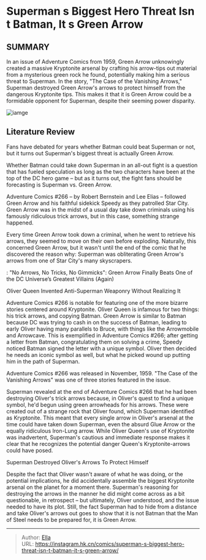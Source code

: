# Superman s Biggest Hero Threat Isn t Batman, It s Green Arrow


## SUMMARY 



  In an issue of Adventure Comics from 1959, Green Arrow unknowingly created a massive Kryptonite arsenal by crafting his arrow-tips out material from a mysterious green rock he found, potentially making him a serious threat to Superman.   In the story, &#34;The Case of the Vanishing Arrows,&#34; Superman destroyed Green Arrow&#39;s arrows to protect himself from the dangerous Kryptonite tips.   This makes it that it is Green Arrow could be a formidable opponent for Superman, despite their seeming power disparity.  

![iamge](https://static1.srcdn.com/wordpress/wp-content/uploads/2022/10/Green-Arrow-Bat-Family-Superman-Family-DC-Comics.jpg)

## Literature Review

Fans have debated for years whether Batman could beat Superman or not, but it turns out Superman&#39;s biggest threat is actually Green Arrow.




Whether Batman could take down Superman in an all-out fight is a question that has fueled speculation as long as the two characters have been at the top of the DC hero game – but as it turns out, the fight fans should be forecasting is Superman vs. Green Arrow. 




Adventure Comics #266 – by Robert Bernstein and Lee Elias – followed Green Arrow and his faithful sidekick Speedy as they patrolled Star City. Green Arrow was in the midst of a usual day take down criminals using his famously ridiculous trick arrows, but in this case, something strange happened.



          

Every time Green Arrow took down a criminal, when he went to retrieve his arrows, they seemed to move on their own before exploding. Naturally, this concerned Green Arrow, but it wasn&#39;t until the end of the comic that he discovered the reason why: Superman was obliterating Green Arrow&#39;s arrows from one of Star City&#39;s many skyscrapers.

 : &#34;No Arrows, No Tricks, No Gimmicks&#34;: Green Arrow Finally Beats One of the DC Universe’s Greatest Villains (Again)





 Oliver Queen Invented Anti-Superman Weaponry Without Realizing It 


          

Adventure Comics #266 is notable for featuring one of the more bizarre stories centered around Kryptonite. Oliver Queen is infamous for two things: his trick arrows, and copying Batman. Green Arrow is similar to Batman because DC was trying to cash in on the success of Batman, leading to early Oliver having many parallels to Bruce, with things like the Arrowmobile and Arrowcave. This is exemplified in Adventure Comics #266; after getting a letter from Batman, congratulating them on solving a crime, Speedy noticed Batman signed the letter with a unique symbol. Oliver then decided he needs an iconic symbol as well, but what he picked wound up putting him in the path of Superman.



Adventure Comics #266 was released in November, 1959. &#34;The Case of the Vanishing Arrows&#34; was one of three stories featured in the issue.







Superman revealed at the end of Adventure Comics #266 that he had been destroying Oliver&#39;s trick arrows because, in Oliver&#39;s quest to find a unique symbol, he&#39;d begun using green arrowheads for his arrows. These were created out of a strange rock that Oliver found, which Superman identified as Kryptonite. This meant that every single arrow in Oliver&#39;s arsenal at the time could have taken down Superman, even the absurd Glue Arrow or the equally ridiculous Iron-Lung arrow. While Oliver Queen&#39;s use of Kryptonite was inadvertent, Superman&#39;s cautious and immediate response makes it clear that he recognizes the potential danger Queen&#39;s Kryptonite-arrows could have posed.



 Superman Destroyed Oliver&#39;s Arrows To Protect Himself 


          

Despite the fact that Oliver wasn&#39;t aware of what he was doing, or the potential implications, he did accidentally assemble the biggest Kryptonite arsenal on the planet for a moment there. Superman&#39;s reasoning for destroying the arrows in the manner he did might come across as a bit questionable, in retrospect – but ultimately, Oliver understood, and the issue needed to have its plot. Still, the fact Superman had to hide from a distance and take Oliver&#39;s arrows out goes to show that it is not Batman that the Man of Steel needs to be prepared for, it is Green Arrow.






---

> Author: [Ella](https://instagram.hk.cn/)  
> URL: https://instagram.hk.cn/comics/superman-s-biggest-hero-threat-isn-t-batman-it-s-green-arrow/  

